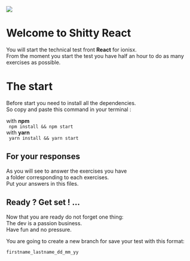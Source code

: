 <div><img src='https://www.digischool.fr/images/article/logo-ionisx.png' /></div>

# Welcome to Shitty React

You will start the technical test front **React** for ionisx.<br/>
From the moment you start the test you have half an hour
to do as many exercises as possible.<br/>


# The start
Before start you need to install all the dependencies.<br/>
So copy and paste this command in your terminal :<br/>

with **npm**<br/>
``` npm install && npm start``` <br/>
with **yarn**<br/>
``` yarn install && yarn start```<br/>

## For your responses

As you will see to answer the exercises you have<br/>
a folder corresponding to each exercises. <br/>
Put your answers in this files.<br/>

## Ready ? Get set ! ...

Now that you are ready do not forget one thing:<br/>
The dev is a passion business.<br/>
Have fun and no pressure.

You are going to create a new branch for save your test with this format:

```firstname_lastname_dd_mm_yy```



